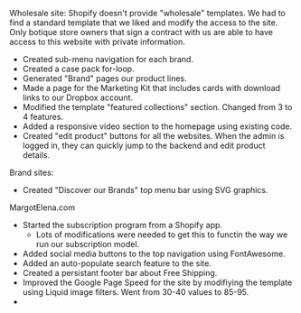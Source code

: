 <!-- TITLE: Burwell -->
<!-- SUBTITLE: Things I've worked on here. -->

Wholesale site: Shopify doesn't provide "wholesale" templates. We had to find a standard template that we liked and modify the access to the site. Only botique store owners that sign a contract with us are able to have access to this website with private information.

* Created sub-menu navigation for each brand.
* Created a case pack for-loop.
* Generated "Brand" pages our product lines.
* Made a page for the Marketing Kit that includes cards with download links to our Dropbox account.
* Modified the template "featured collections" section. Changed from 3 to 4 features.
* Added a responsive video section to the homepage using existing code.
* Created "edit product" buttons for all the websites. When the admin is logged in, they can quickly jump to the backend and edit product details.

Brand sites:

* Created "Discover our Brands" top menu bar using SVG graphics.


MargotElena.com
* Started the subscription program from a Shopify app.
	* Lots of modifications were needed to get this to functin the way we run our subscription model.
* Added social media buttons to the top navigation using FontAwesome.
* Added an auto-populate search feature to the site.
* Created a persistant footer bar about Free Shipping.
* Improved the Google Page Speed for the site by modifiying the template using Liquid image filters. Went from 30-40 values to 85-95.
* 